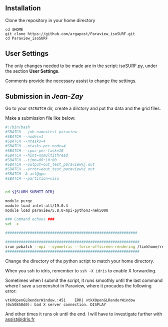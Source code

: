 ## Installation

Clone the repository in your home directory

```console
cd $HOME
git clone https://github.com/argapost/Paraview_isoSURF.git
cd Paraview_isoSURF
```

## User Settings

The only changes needed to be made are in the script: isoSURF.py, under the section **User Settings**.

Comments provide the necessary assist to change the settings.

## Submission in _Jean-Zay_

Go to your `$SCRATCH` dir, create a dirctory and put tha data and the grid files.

Make a submission file like below:

```bash
#!/bin/bash
#SBATCH --job-name=test_paraview
#SBATCH --nodes=1
#SBATCH --ntasks=4
#SBATCH --ntasks-per-node=4
#SBATCH --cpus-per-task=10
#SBATCH --hint=nomultithread
#SBATCH --time=00:10:00
#SBATCH --output=out_test_paraview%j.out
#SBATCH --error=eout_test_paraview%j.out
#SBATCH -A avl@gpu
#SBATCH --partition=visu


cd ${SLURM_SUBMIT_DIR}

module purge
module load intel-all/19.0.4
module load paraview/5.8.0-mpi-python3-nek5000

### Command echoes ###
set -x

###########################################################  

############################################################
srun pvbatch --mpi --symmetric --force-offscreen-rendering /linkhome/rech/genlfl01/username/path/to/folder/Paraview_isoSURF/isoSURF.py
############################################################ 

```
Change the directory of the python script to match your home directory.

When you ssh to idris, remember to ```ssh -X idris``` to enable X forwarding.

Sometimes when I submit the script, it runs smoothly until the last command where I save a screenshot in Paraview, where it procudes the following error:
```
vtkXOpenGLRenderWindow.:451    ERR| vtkXOpenGLRenderWindow (0x50858d0): bad X server connection. DISPLAY
```

And other times it runs ok until the end. I will have to investigate further with assist@idris.fr



